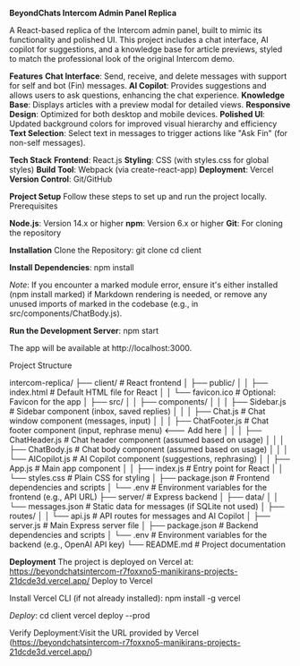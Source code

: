 **BeyondChats Intercom Admin Panel Replica**

A React-based replica of the Intercom admin panel, built to mimic its functionality and polished UI. This project includes a chat interface, AI copilot for suggestions, and a knowledge base for article previews, styled to match the professional look of the original Intercom demo.

__Features__
**Chat Interface**: Send, receive, and delete messages with support for self and bot (Fin) messages.
**AI Copilot**: Provides suggestions and allows users to ask questions, enhancing the chat experience.
**Knowledge Base**: Displays articles with a preview modal for detailed views.
**Responsive Design**: Optimized for both desktop and mobile devices.
**Polished UI**: Updated background colors for improved visual hierarchy and efficiency
**Text Selection**: Select text in messages to trigger actions like "Ask Fin" (for non-self messages).

__Tech Stack__
**Frontend**: React.js
**Styling**: CSS (with styles.css for global styles)
**Build Tool**: Webpack (via create-react-app)
**Deployment**: Vercel
**Version Control**: Git/GitHub

**Project Setup**
Follow these steps to set up and run the project locally.
Prerequisites

**Node.js**: Version 14.x or higher
**npm**: Version 6.x or higher
**Git**: For cloning the repository

**Installation**
Clone the Repository:
git clone <repository-url>
cd client


**Install Dependencies**:
npm install


*Note*: If you encounter a marked module error, ensure it's either installed (npm install marked) if Markdown rendering is needed, or remove any unused imports of marked in the codebase (e.g., in src/components/ChatBody.js).


**Run the Development Server**:
npm start

The app will be available at http://localhost:3000.


Project Structure

intercom-replica/
├── client/                   # React frontend
│   ├── public/
│   │   ├── index.html       # Default HTML file for React
│   │   └── favicon.ico      # Optional: Favicon for the app
│   ├── src/
│   │   ├── components/
│   │   │   ├── Sidebar.js   # Sidebar component (inbox, saved replies)
│   │   │   ├── Chat.js      # Chat window component (messages, input)
│   │   │   ├── ChatFooter.js # Chat footer component (input, rephrase menu) <--- Add here
│   │   │   ├── ChatHeader.js # Chat header component (assumed based on usage)
│   │   │   ├── ChatBody.js   # Chat body component (assumed based on usage)
│   │   │   └── AICopilot.js # AI Copilot component (suggestions, rephrasing)
│   │   ├── App.js           # Main app component
│   │   ├── index.js         # Entry point for React
│   │   └── styles.css       # Plain CSS for styling
│   ├── package.json         # Frontend dependencies and scripts
│   └── .env                 # Environment variables for the frontend (e.g., API URL)
├── server/                   # Express backend
│   ├── data/
│   │   └── messages.json    # Static data for messages (if SQLite not used)
│   ├── routes/
│   │   └── api.js           # API routes for messages and AI Copilot
│   ├── server.js            # Main Express server file
│   ├── package.json         # Backend dependencies and scripts
│   └── .env                 # Environment variables for the backend (e.g., OpenAI API key)
└── README.md                # Project documentation


**Deployment**
The project is deployed on Vercel at:
https://beyondchatsintercom-r7foxxno5-manikirans-projects-21dcde3d.vercel.app/
Deploy to Vercel

Install Vercel CLI (if not already installed):
npm install -g vercel


*Deploy*:
cd client
vercel deploy --prod


Verify Deployment:Visit the URL provided by Vercel 
(https://beyondchatsintercom-r7foxxno5-manikirans-projects-21dcde3d.vercel.app/)